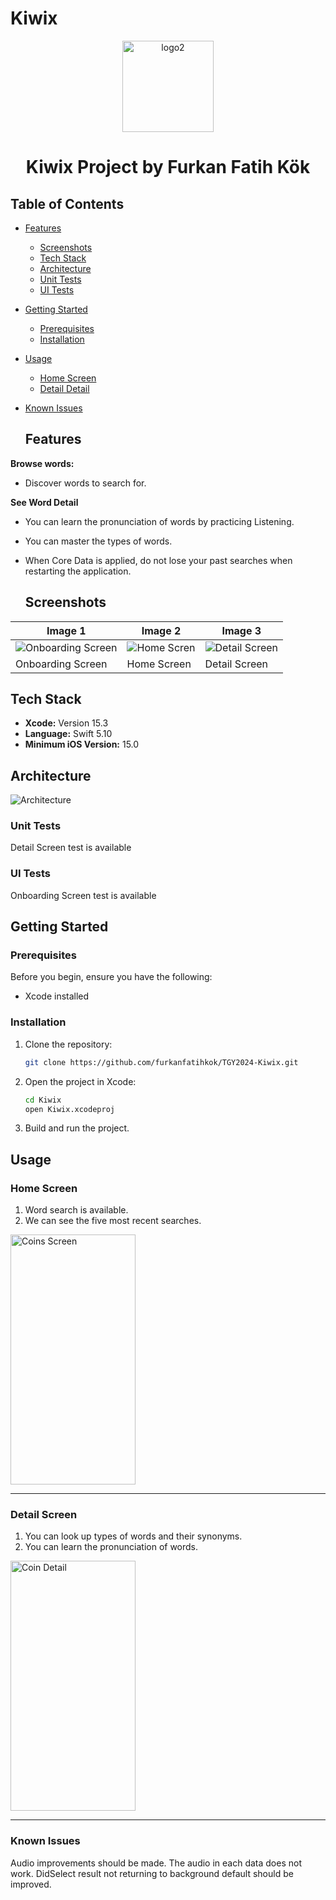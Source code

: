 # Kiwix

<p align="center">
  <img width="146" alt="logo2" src="https://github.com/furkanfatihkok/TGY2024-Kiwix/assets/113316242/df877a8a-190e-48fe-8b09-e9b8d998dc2b">
</p>

<div align="center">
  <h1>Kiwix Project by Furkan Fatih Kök</h1>
</div>

## Table of Contents
- [Features](#features)
  - [Screenshots](#screenshots)
  - [Tech Stack](#tech-stack)
  - [Architecture](#architecture)
  - [Unit Tests](#unit-tests)
  - [UI Tests](#unit-tests)
- [Getting Started](#getting-started)
  - [Prerequisites](#prerequisites)
  - [Installation](#installation)
- [Usage](#usage)
  - [Home Screen](#home-screen)
  - [Detail Detail](#detail-screen)
- [Known Issues](#known-issues)

  ## Features

 **Browse words:**
- Discover words to search for.
  
 **See Word Detail**
- You can learn the pronunciation of words by practicing Listening.
- You can master the types of words.
- When Core Data is applied, do not lose your past searches when restarting the application.
  

  ## Screenshots

| Image 1                | Image 2                | Image 3                |
|------------------------|------------------------|------------------------|
| ![Onboarding Screen](https://github.com/furkanfatihkok/TGY2024-Kiwix/assets/113316242/f46e158f-f8a7-4220-bf86-b2fc5e8b03c5)|![Home Scren](https://github.com/furkanfatihkok/TGY2024-Kiwix/assets/113316242/31088b06-a056-488d-a9a0-8e5a7eb2ee7f)| ![Detail Screen](https://github.com/furkanfatihkok/TGY2024-Kiwix/assets/113316242/29fd7786-8a54-4c25-a2a7-70cc8edb091f) |
| Onboarding Screen    | Home Screen    | Detail Screen  |

## Tech Stack

- **Xcode:** Version 15.3
- **Language:** Swift 5.10
- **Minimum iOS Version:** 15.0

## Architecture
![Architecture](https://github.com/furkanfatihkok/TGY2024-Kiwix/assets/113316242/77a898e3-0040-4ece-aa0b-ffafb3966596)

### Unit Tests

Detail Screen test is available

### UI Tests
Onboarding Screen test is available

## Getting Started

### Prerequisites

Before you begin, ensure you have the following:

- Xcode installed

### Installation

1. Clone the repository:

    ```bash
    git clone https://github.com/furkanfatihkok/TGY2024-Kiwix.git
    ```

2. Open the project in Xcode:

    ```bash
    cd Kiwix
    open Kiwix.xcodeproj
    ```

3. Build and run the project.

## Usage

###  Home Screen

1. Word search is available.
2. We can see the five most recent searches.

<p align="left">
  <img src="https://github.com/furkanfatihkok/TGY2024-Kiwix/assets/113316242/31088b06-a056-488d-a9a0-8e5a7eb2ee7f" alt="Coins Screen" width="200" height="400">
</p>

---

### Detail Screen

1. You can look up types of words and their synonyms.
2. You can learn the pronunciation of words.

<p align="left">
  <img src="https://github.com/furkanfatihkok/TGY2024-Kiwix/assets/113316242/29fd7786-8a54-4c25-a2a7-70cc8edb091f" alt="Coin Detail" width="200" height="400">
</p>

---
### Known Issues
Audio improvements should be made. The audio in each data does not work.
DidSelect result not returning to background default should be improved.
